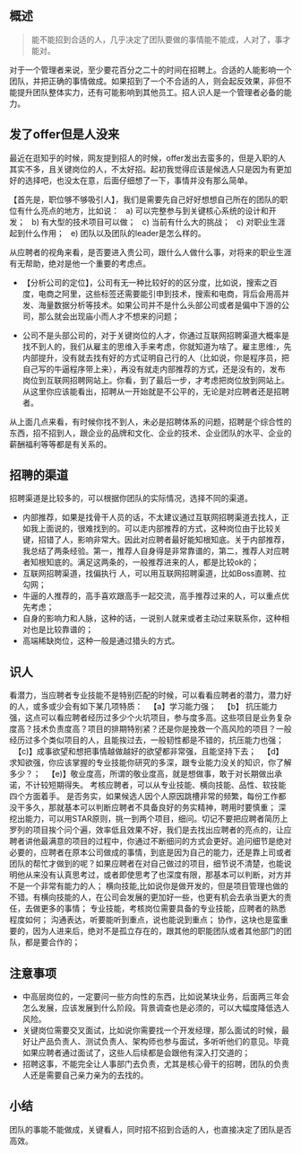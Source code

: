 ## 概述

> 能不能招到合适的人，几乎决定了团队要做的事情能不能成，人对了，事才能对。

对于一个管理者来说，至少要花百分之二十的时间在招聘上。合适的人能影响一个团队，并把正确的事情做成。如果招到了一个不合适的人，则会起反效果，非但不能提升团队整体实力，还有可能影响到其他员工。招人识人是一个管理者必备的能力。

## 发了offer但是人没来

最近在逛知乎的时候，网友提到招人的时候，offer发出去蛮多的，但是入职的人其实不多，且关键岗位的人，不太好招。起初我觉得应该是候选人只是因为有更加好的选择吧，也没太在意，后面仔细想了一下，事情并没有那么简单。

【首先是，职位够不够吸引人】，我们是需要先自己好好想想自己所在的团队的职位有什么亮点的地方，比如说：
  a) 可以完整参与到关键核心系统的设计和开发；
  b) 有大型的技术项目可以做；
  c) 当前有什么大的挑战；
  c) 对职业生涯起到什么作用；
  e) 团队以及团队的leader是怎么样的。

从应聘者的视角来看，是否要进入贵公司，跟什么人做什么事，对将来的职业生涯有无帮助，绝对是他一个重要的考虑点。

- 【分析公司的定位】，公司有无一种比较好的的区分度，比如说，搜索之百度，电商之阿里，这些标签还需要能引申到技术，搜索和电商，背后会用高并发、海量数据分析等技术。如果公司并不是什么头部公司或者是偏中下游的公司，那么就会出现庙小而人才不想来的问题；

- 公司不是头部公司的，对于关键岗位的人才，你通过互联网招聘渠道大概率是找不到人的，我们从雇主的思维入手来考虑，你就知道为啥了。雇主思维:，先内部提升，没有就去找有好的方式证明自己行的人（比如说，你是程序员，把自己写的牛逼程序带上来），再没有就走内部推荐的方式，还是没有的，发布岗位到互联网招聘网站上。你看，到了最后一步，才考虑把岗位放到网站上。从这里你应该能看出，招聘从一开始就是不公平的，无论是对应聘者还是招聘者。

从上面几点来看，有时候你找不到人，未必是招聘体系的问题，招聘是个综合性的东西，招不招到人，跟企业的品牌和文化、企业的技术、企业团队的水平、企业的薪酬福利等等都是有关系的。

## 招聘的渠道

招聘渠道是比较多的，可以根据你团队的实际情况，选择不同的渠道。

- 内部推荐，如果是找骨干人员的话，不太建议通过互联网招聘渠道去找人，正如我上面说的，很难找到的。可以走内部推荐的方式，这种岗位由于比较关键，招错了人，影响非常大。因此对应聘者最好能知根知底。关于内部推荐，我总结了两条经验。第一，推荐人自身得是非常靠谱的，第二，推荐人对应聘者知根知底的。满足这两条的，一般推荐进来的人，都是比较ok的；
- 互联网招聘渠道，找偏执行 人，可以用互联网招聘渠道，比如Boss直聘、拉勾网；
- 牛逼的人推荐的，高手喜欢跟高手一起交流，高手推荐过来的人，可以重点优先考虑；
- 自身的影响力和人脉，这种的话，一说别人就来或者主动过来联系你，这种相对也是比较靠谱的；
- 高端稀缺岗位，这种一般是通过猎头的方式。

## 识人

看潜力，当应聘者专业技能不是特别匹配的时候，可以看看应聘者的潜力，潜力好的人，或多或少会有如下某几项特质：
  【a】学习能力强；
  【b】 抗压能力强，这点可以看应聘者经历过多少个火坑项目，参与度多高。这些项目是业务复杂度高？技术负责度高？项目的排期特别紧？还是你是挽救一个高风险的项目？一般经历过多个类似项目的人，且能挨过去，一般韧性都是不错的，抗压能力也强；
  【c)】成事欲望和想把事情越做越好的欲望都非常强，且能坚持下去；
  【d】 求知欲强，你应该掌握的专业技能你研究的多深，跟专业能力没关的知识，你了解多少？；
  【e)】敬业度高，所谓的敬业度高，就是想做事，敢于对长期做出承诺，不计较短期得失。
考核应聘者，可以从专业技能、横向技能、品性、软技能四个方面着手。
是否务实，如果候选人因个人原因跳槽非常的频繁，每份工作都没干多久，那就基本可以判断应聘者不具备良好的务实精神，聘用时要慎重；
深挖出能力，可以用STAR原则，挑一到两个项目，细问。切记不要把应聘者简历上罗列的项目挨个问个遍，效率低且效果不好，我们是去找出应聘者的亮点的，让应聘者讲他最满意的项目的过程中，你通过不断细问的方式会更好。追问细节是绝对必要的，应聘者在原本公司做成的事情，到底是因为自己的能力，还是靠上司或者团队的帮忙才做到的呢？如果应聘者在对自己做过的项目，细节说不清楚，也能说明他从来没有认真思考过，或者即使思考了也深度有限，那基本可以判断，对方并不是一个非常有能力的人；
横向技能,比如说你是做开发的，但是项目管理也做的不错。有横向技能的人，在公司会发展的更加好一些，也更有机会去承当更大的责任，去做更多的事情；
专业技能，考核岗位需要具备的专业技能，应聘者的熟悉程度如何；
沟通表达，听要能听到重点，说也能说到重点；
协作，这块也是蛮重要的，因为人进来后，绝对不是孤立存在的，跟其他的职能团队或者其他部门的团队，都是要合作的；

## 注意事项

- 中高层岗位的，一定要问一些方向性的东西，比如说某块业务，后面两三年会怎么发展，应该发展到什么阶段。背景调查也是必须的，可以大幅度降低选人风险。
- 关键岗位需要交叉面试，比如说你需要找一个开发经理，那么面试的时候，最好让产品负责人、测试负责人、架构师也参与面试，多听听他们的意见。毕竟如果应聘者通过面试了，这些人后续都是会跟他有深入打交道的；
- 招聘这事，不能完全让人事部门去负责，尤其是核心骨干的招聘，团队的负责人还是需要自己亲力亲为的去找的。

## 小结

团队的事能不能做成，关键看人，同时招不招到合适的人，也直接决定了团队是否高效。
